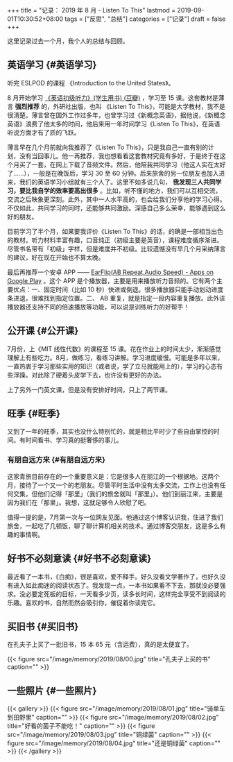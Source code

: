 +++
title = "记录： 2019 年 8 月 - Listen To This"
lastmod = 2019-09-01T10:30:52+08:00
tags = ["反思", "总结"]
categories = ["记录"]
draft = false
+++

这里记录过去一个月，我个人的总结与回顾。

<!--more-->


## 英语学习 {#英语学习}

听完 ESLPOD 的课程 《Introduction to the United States》。

8 月开始学习 [《英语初级听力》(学生用书) (豆瓣)](https://book.douban.com/subject/1034552/) ，学习至 15 课。这套教材是薄言 **强烈推荐** 的，外研社出版，也叫 《Listen To This》，可能是大学教材，我不是很清楚。薄言曾在国外工作过多年，也曾学习过《新概念英语》，据他说，《新概念英语》浪费了他太多的时间，他后来用一年时间学习《Listen To This》，在英语听说方面才有了质的飞跃。

薄言早在几个月前就向我推荐了《Listen To This》，只是我自己一直有别的计划，没有当回事儿。他一再推荐，我也想看看这套教材究竟有多好，于是终于在这个月买了一套，在网上下载了音频文件。然后，他陪我共同学习（他这人实在太好了……），一般是在晚饭后，学习 30 至 60 分钟。后来旅舍的另一位朋友也加入进来，我们的英语学习小组就有三个人了。这里不如多说几句， **我发现三人共同学习，要比我自学的效率要高出很多** 。比如，听不懂的地方，我们可以互相交流，交流之后映象更深刻。此外，其中一人水平高的，也会给我们分享他的学习心得。不仅如此，共同学习的同时，还能够共同激励。深感自己多么荣幸，能够遇到这么好的朋友。

目前学习了半个月，如果要我评价《Listen To This》的话，的确是一部相当出色的教材。听力材料丰富有趣，口音纯正（初级主要是英音），课程难度循序渐进。尽管书名带有「初级」字样，但是难度并不初级。比较遗憾没有早几个月采纳薄言的建议，好在现在开始也不算太晚。

最后再推荐一个安卓 APP —— [EarFlip(AB Repeat,Audio Speed) - Apps on Google Play](https://play.google.com/store/apps/details?id=com.mojas.player&hl=en) 。这个 APP 是个播放器，主要是用来播放听力音频的。它有两个主要优点：一、固定时间（比如 10 秒）快进或倒退。很多播放器只能手动划动进度条进退，很难找到指定位置。二、 AB 重复，就是指定一段内容重复播放。此外该播放器还支持不同的倍速播放等功能，可以说是训练听力的好帮手！


## 公开课 {#公开课}

7月份，上《MIT 线性代数》的课程至 15 课。花在作业上的时间太少，渐渐感觉理解上有些吃力。8月，做练习，看练习讲解。学习进度缓慢。可能是多年以来，一直热衷于学习那些实用的知识（或者说，学了立马就能用上的），学习的心态有些浮躁。对此除了硬着头皮学下去，也许没有更好的办法。

上了另外一门英文课，但是没有安排好时间，只上了两节课。


## 旺季 {#旺季}

又到了一年的旺季，其实也没什么特别忙的，就是相比平时少了些自由掌控的时间。有时间看书、学习真的挺奢侈的事儿。


### 有朋自远方来 {#有朋自远方来}

这家青旅目前存在的一个重要意义是：它是很多人在丽江的一个根据地。这两个月，接待了一个又一个的老朋友。尽管平时生活中没有太多交流，工作上也没有任何交集，但他们记得「那里」（我们的旅舍就叫「那里」）。他们到丽江来，主要是因为我们在「那里」。我想，这就足够令人欣慰了吧。

值得一提的是，7月第一次与一位网友见面。他通过这个博客认识我，住进了我们旅舍，一起吃了几顿饭，聊了聊计算机相关的技术。通过博客交朋友，这是多么有趣的事情啊。


## 好书不必刻意读 {#好书不必刻意读}

最近看了一本书，《白痴》，很是喜欢，爱不释手。好久没看文学著作了，也好久没有进入如此痴迷的阅读状态了。我发现一点，一本书如果看不下去，那就没必要强求。没必要定死板的目标，一天看多少页，读多长时间，这样完全享受不到阅读的乐趣。喜欢的书，自然而然会吸引你，催促着你读完它。


## 买旧书 {#买旧书}

在孔夫子上买了一批旧书，15 本 65 元（含运费），真的是太便宜了。

{{< figure src="/image/memory/2019/08/00.jpg" title="孔夫子上买的书" caption="" >}}


## 一些照片 {#一些照片}

{{< gallery >}}
  {{< figure src="/image/memory/2019/08/01.jpg" title="骑单车到田野里" caption="" >}}
  {{< figure src="/image/memory/2019/08/02.jpg" title="好看的菌子不能吃！" caption="" >}}
  {{< figure src="/image/memory/2019/08/03.jpg" title="铜绿菌" caption="" >}}
  {{< figure src="/image/memory/2019/08/04.jpg" title="还是铜绿菌" caption="" >}}
{{< /gallery >}}
